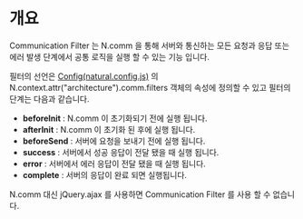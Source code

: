 개요
===

Communication Filter 는 N.comm 을 통해 서버와 통신하는 모든 요청과 응답 또는 에러 발생 단계에서 공통 로직을 실행 할 수 있는 기능 입니다.

필터의 선언은 [Config(natural.config.js)](#cmVmcjAxMDIlMjRDb25maWckaHRtbCUyRm5hdHVyYWxqcyUyRnJlZnIlMkZyZWZyMDEwMi5odG1s) 의 N.context.attr("architecture").comm.filters 객체의 속성에 정의할 수 있고 필터의 단계는 다음과 같습니다.
* **beforeInit** : N.comm 이 초기화되기 전에 실행 됩니다.
* **afterInit** : N.comm 이 초기화 된 후에 실행 됩니다.
* **beforeSend** : 서버에 요청을 보내기 전에 실행 됩니다.
* **success** : 서버에서 성공 응답이 전달 됐을 때 실행 됩니다.
* **error** : 서버에서 에러 응답이 전달 됐을 때 실행 됩니다.
* **complete** : 서버의 응답이 완료 되면 실행됩니다.

<p class="alert">N.comm 대신 jQuery.ajax 를 사용하면 Communication Filter 를 사용 할 수 없습니다.</p>